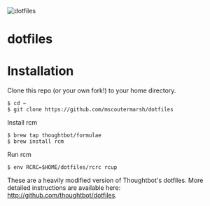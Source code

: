 ![dotfiles](https://raw.githubusercontent.com/mscoutermarsh/dotfiles/master/autobot.jpg)

dotfiles
===================

# Installation

Clone this repo (or your own fork!) to your home directory.
```
$ cd ~
$ git clone https://github.com/mscoutermarsh/dotfiles
```

Install rcm

```
$ brew tap thoughtbot/formulae
$ brew install rcm
```

Run rcm
```
$ env RCRC=$HOME/dotfiles/rcrc rcup
```

These are a heavily modified version of Thoughtbot's dotfiles. More detailed instructions are available here: http://github.com/thoughtbot/dotfiles.

